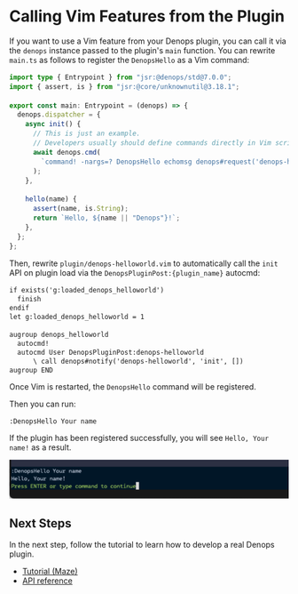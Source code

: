 # Calling Vim Features from the Plugin

If you want to use a Vim feature from your Denops plugin, you can call it via
the `denops` instance passed to the plugin's `main` function. You can rewrite
`main.ts` as follows to register the `DenopsHello` as a Vim command:

```ts:denops/denops-helloworld/main.ts
import type { Entrypoint } from "jsr:@denops/std@7.0.0";
import { assert, is } from "jsr:@core/unknownutil@3.18.1";

export const main: Entrypoint = (denops) => {
  denops.dispatcher = {
    async init() {
      // This is just an example.
      // Developers usually should define commands directly in Vim script.
      await denops.cmd(
        `command! -nargs=? DenopsHello echomsg denops#request('denops-helloworld', 'hello', [<q-args>])`,
      );
    },

    hello(name) {
      assert(name, is.String);
      return `Hello, ${name || "Denops"}!`;
    },
  };
};
```

Then, rewrite `plugin/denops-helloworld.vim` to automatically call the `init`
API on plugin load via the `DenopsPluginPost:{plugin_name}` autocmd:

```vim:plugin/denops-helloworld.vim
if exists('g:loaded_denops_helloworld')
  finish
endif
let g:loaded_denops_helloworld = 1

augroup denops_helloworld
  autocmd!
  autocmd User DenopsPluginPost:denops-helloworld
      \ call denops#notify('denops-helloworld', 'init', [])
augroup END
```

Once Vim is restarted, the `DenopsHello` command will be registered.

Then you can run:

```vim
:DenopsHello Your name
```

If the plugin has been registered successfully, you will see `Hello, Your name!`
as a result.

![](./img/calling-vim-features-01.png)

## Next Steps

In the next step, follow the tutorial to learn how to develop a real Denops
plugin.

- [Tutorial (Maze)](../tutorial/maze/README.md)
- [API reference](https://jsr.io/@denops/std)
